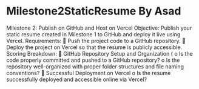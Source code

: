 # Milestone2StaticResume By Asad
Milestone 2: Publish on GitHub and Host on Vercel 
Objective:
Publish your static resume created in Milestone 1 to GitHub and deploy it live using Vercel.
Requirements:
 Push the project code to a GitHub repository.
 Deploy the project on Vercel so that the resume is publicly accessible.
Scoring Breakdown:
 GitHub Repository Setup and Organization (
o Is the code properly committed and pushed to a GitHub repository?
o Is the repository well-organized with proper folder structures and file naming
conventions?
 Successful Deployment on Vercel 
o Is the resume successfully deployed and accessible online via Vercel? 
